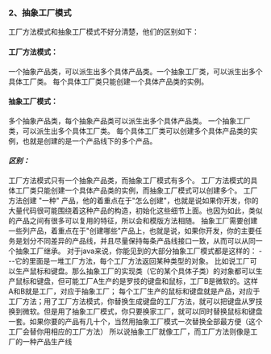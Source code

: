 ### 2、抽象工厂模式
工厂方法模式和抽象工厂模式不好分清楚，他们的区别如下：
#### 工厂方法模式：
一个抽象产品类，可以派生出多个具体产品类。一个抽象工厂类，可以派生出多个具体工厂类。 每个具体工厂类只能创建一个具体产品类的实例。
#### 抽象工厂模式：
多个抽象产品类，每个抽象产品类可以派生出多个具体产品类。 一个抽象工厂类，可以派生出多个具体工厂类。 每个具体工厂类可以创建多个具体产品类的实例，也就是创建的是一个产品线下的多个产品。
#### *区别：*
工厂方法模式只有一个抽象产品类，而抽象工厂模式有多个。 工厂方法模式的具体工厂类只能创建一个具体产品类的实例，而抽象工厂模式可以创建多个。 工厂方法创建 "一种" 产品，他的着重点在于"怎么创建"，也就是说如果你开发，你的大量代码很可能围绕着这种产品的构造，初始化这些细节上面。也因为如此，类似的产品之间有很多可以复用的特征，所以会和模版方法相随。 抽象工厂需要创建一些列产品，着重点在于"创建哪些"产品上，也就是说，如果你开发，你的主要任务是划分不同差异的产品线，并且尽量保持每条产品线接口一致，从而可以从同一个抽象工厂继承。 对于java来说，你能见到的大部分抽象工厂模式都是这样的： ---它的里面是一堆工厂方法，每个工厂方法返回某种类型的对象。 比如说工厂可以生产鼠标和键盘。那么抽象工厂的实现类（它的某个具体子类）的对象都可以生产鼠标和键盘，但可能工厂A生产的是罗技的键盘和鼠标，工厂B是微软的。这样A和B就是工厂，对应于抽象工厂； 每个工厂生产的鼠标和键盘就是产品，对应于工厂方法；用了工厂方法模式，你替换生成键盘的工厂方法，就可以把键盘从罗技换到微软。但是用了抽象工厂模式，你只要换家工厂，就可以同时替换鼠标和键盘一套。如果你要的产品有几十个，当然用抽象工厂模式一次替换全部最方便（这个工厂会替你用相应的工厂方法） 所以说抽象工厂就像工厂，而工厂方法则像是工厂的一种产品生产线